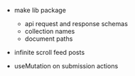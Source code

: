 - make lib package
    - api request and response schemas
    - collection names
    - document paths

- infinite scroll feed posts
- useMutation on submission actions

